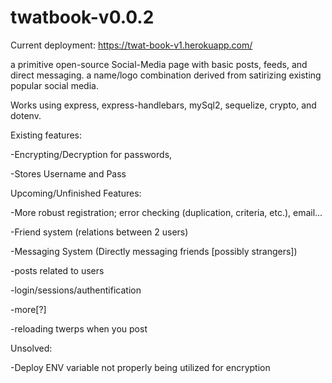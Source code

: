 # twatbook-v0.0.2

Current deployment: https://twat-book-v1.herokuapp.com/

a primitive open-source Social-Media page with basic posts, feeds, and direct messaging. a name/logo combination derived from satirizing existing popular social media.

Works using express, express-handlebars, mySql2, sequelize, crypto, and dotenv.


Existing features:

-Encrypting/Decryption for passwords,

-Stores Username and Pass

Upcoming/Unfinished Features:

-More robust registration; error checking (duplication, criteria, etc.), email...

-Friend system (relations between 2 users)

-Messaging System (Directly messaging friends [possibly strangers])

-posts related to users

-login/sessions/authentification

-more[?]

-reloading twerps when you post


Unsolved:

-Deploy ENV variable not properly being utilized for encryption
